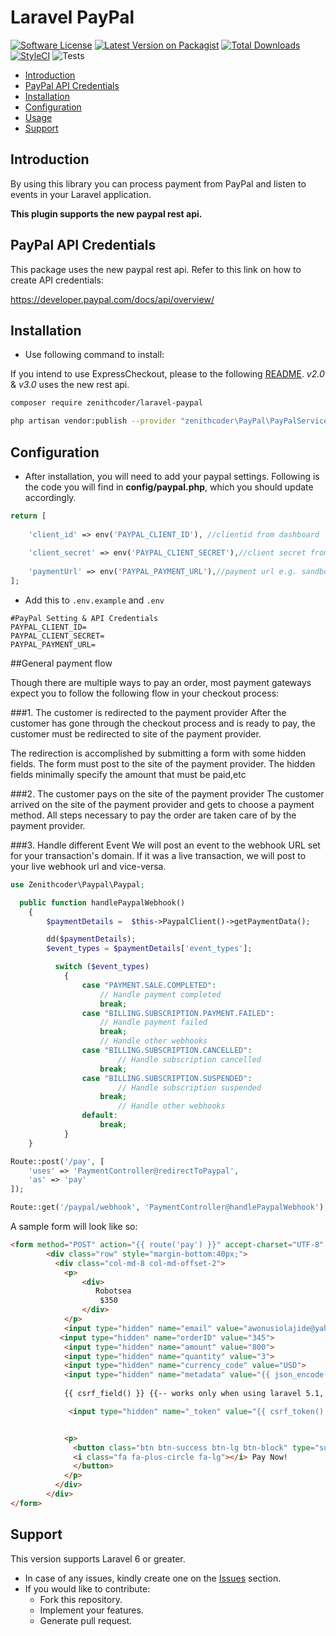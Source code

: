 # Laravel PayPal

[![Software License](https://img.shields.io/badge/license-MIT-brightgreen.svg?style=flat-square)](LICENSE.md)
[![Latest Version on Packagist](https://img.shields.io/packagist/v/zenithcoder/paypal.svg?style=flat-square)](https://packagist.org/packages/zenithcoder/laravel-paypal)
[![Total Downloads](https://img.shields.io/packagist/dt/zenithcoder/paypal.svg?style=flat-square)](https://packagist.org/packages/zenithcoder/laravel-paypal)
[![StyleCI](https://github.styleci.io/repos/43671533/shield?branch=v2.0)](https://github.styleci.io/repos/43671533?branch=v2.0)
![Tests](https://github.com/zenithcoder/laravel-paypal/workflows/TestsV3/badge.svg)


- [Introduction](#introduction)
- [PayPal API Credentials](#paypal-api-credentials)
- [Installation](#installation)
- [Configuration](#configuration)
- [Usage](#usage)
- [Support](#support)

    
<a name="introduction"></a>
## Introduction

By using this library you can process payment from PayPal and listen to events in your Laravel application.

**This plugin supports the new paypal rest api.**

<a name="paypal-api-credentials"></a>
## PayPal API Credentials

This package uses the new paypal rest api. Refer to this link on how to create API credentials:

https://developer.paypal.com/docs/api/overview/

<a name="installation"></a>
## Installation

* Use following command to install:

If you intend to use ExpressCheckout, please to the following [README](https://github.com/zenithcoder/laravel-paypal/tree/v1.0). *v2.0* & *v3.0* uses the new rest api.

```bash
composer require zenithcoder/laravel-paypal
```

```bash
php artisan vendor:publish --provider "zenithcoder\PayPal\PayPalServiceProvider"
```

<a name="configuration"></a>
## Configuration

* After installation, you will need to add your paypal settings. Following is the code you will find in **config/paypal.php**, which you should update accordingly.

```php
return [
    
    'client_id' => env('PAYPAL_CLIENT_ID'), //clientid from dashboard
  
    'client_secret' => env('PAYPAL_CLIENT_SECRET'),//client secret from dashboard
 
    'paymentUrl' => env('PAYPAL_PAYMENT_URL'),//payment url e.g. sandbox= https://api-m.sandbox.paypal.com
];
```

* Add this to `.env.example` and `.env`

```
#PayPal Setting & API Credentials  
PAYPAL_CLIENT_ID=
PAYPAL_CLIENT_SECRET=
PAYPAL_PAYMENT_URL=

```

##General payment flow

Though there are multiple ways to pay an order, most payment gateways expect you to follow the following flow in your checkout process:

###1. The customer is redirected to the payment provider
After the customer has gone through the checkout process and is ready to pay, the customer must be redirected to site of the payment provider.

The redirection is accomplished by submitting a form with some hidden fields. The form must post to the site of the payment provider. The hidden fields minimally specify the amount that must be paid,etc


###2. The customer pays on the site of the payment provider
The customer arrived on the site of the payment provider and gets to choose a payment method. All steps necessary to pay the order are taken care of by the payment provider.

###3. Handle different Event
We will post an event to the webhook URL set for your transaction's domain. If it was a live transaction, we will post to your live webhook url and vice-versa.

```php
use Zenithcoder\Paypal\Paypal;

  public function handlePaypalWebhook()
    {
        $paymentDetails =  $this->PaypalClient()->getPaymentData();

        dd($paymentDetails);
        $event_types = $paymentDetails['event_types'];

          switch ($event_types)
            {
                case "PAYMENT.SALE.COMPLETED":
                    // Handle payment completed
                    break;
                case "BILLING.SUBSCRIPTION.PAYMENT.FAILED":
                    // Handle payment failed
                    break;
                    // Handle other webhooks
                case "BILLING.SUBSCRIPTION.CANCELLED":
                        // Handle subscription cancelled
                    break;
                case "BILLING.SUBSCRIPTION.SUSPENDED":
                        // Handle subscription suspended
                    break;
                        // Handle other webhooks
                default:
                    break;
            }
    }

```

 
```php
Route::post('/pay', [
    'uses' => 'PaymentController@redirectToPaypal',
    'as' => 'pay'
]);
```

```php
Route::get('/paypal/webhook', 'PaymentController@handlePaypalWebhook');
```

A sample form will look like so:

```html
<form method="POST" action="{{ route('pay') }}" accept-charset="UTF-8" class="form-horizontal" role="form">
        <div class="row" style="margin-bottom:40px;">
          <div class="col-md-8 col-md-offset-2">
            <p>
                <div>
                   Robotsea
                    $350
                </div>
            </p>
            <input type="hidden" name="email" value="awonusiolajide@yahoo.com">  
           <input type="hidden" name="orderID" value="345">
            <input type="hidden" name="amount" value="800"> 
            <input type="hidden" name="quantity" value="3">
            <input type="hidden" name="currency_code" value="USD">
            <input type="hidden" name="metadata" value="{{ json_encode($array = ['key_name' => 'value',]) }}" > {{-- For other necessary things you want to add to your payload. it is optional though --}}
            
            {{ csrf_field() }} {{-- works only when using laravel 5.1, 5.2 --}}

             <input type="hidden" name="_token" value="{{ csrf_token() }}"> {{-- employ this in place of csrf_field only in laravel 5.0 --}}


            <p>
              <button class="btn btn-success btn-lg btn-block" type="submit" value="Pay Now!">
              <i class="fa fa-plus-circle fa-lg"></i> Pay Now!
              </button>
            </p>
          </div>
        </div>
</form>
```

## Support

This version supports Laravel 6 or greater.
* In case of any issues, kindly create one on the [Issues](https://github.com/zenithcoder/laravel-paypal/issues) section.
* If you would like to contribute:
  * Fork this repository.
  * Implement your features.
  * Generate pull request.
 
